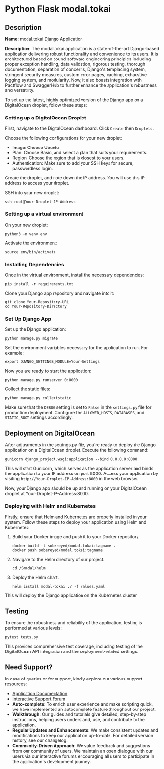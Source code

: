# Python Flask modal.tokai

## Description

**Name**: modal.tokai Django Application

**Description**: The modal.tokai application is a state-of-the-art Django-based application delivering robust functionality and convenience to its users. It is architectured based on sound software engineering principles including proper exception handling, data validation, rigorous testing, thorough documentation, separation of concerns, Django's templacing system, stringent security measures, custom error pages, caching, exhaustive logging system, and modularity. Now, it also boasts integration with Pactflow and SwaggerHub to further enhance the application's robustness and versatility.

To set up the latest, highly optimized version of the Django app on a DigitalOcean droplet, follow these steps:

### Setting up a DigitalOcean Droplet

First, navigate to the DigitalOcean dashboard. Click `Create` then `Droplets`.

Choose the following configurations for your new droplet:

* Image: Choose Ubuntu
* Plan: Choose Basic, and select a plan that suits your requirements.
* Region: Choose the region that is closest to your users.
* Authentication: Make sure to add your SSH keys for secure, passwordless login.

Create the droplet, and note down the IP address. You will use this IP address to access your droplet.

SSH into your new droplet:

```
ssh root@Your-Droplet-IP-Address
```

### Setting up a virtual environment

On your new droplet:

```
python3 -m venv env
```

Activate the environment:

```
source env/bin/activate
```

### Installing Dependencies

Once in the virtual environment, install the necessary dependencies:

```
pip install -r requirements.txt
```

Clone your Django app repository and navigate into it:

```
git clone Your-Repository-URL
cd Your-Repository-Directory
```

### Set Up Django App

Set up the Django application:

```
python manage.py migrate
```

Set the environment variables necessary for the application to run. For example:

```
export DJANGO_SETTINGS_MODULE=Your-Settings
```

Now you are ready to start the application:

```
python manage.py runserver 0:8000
```

Collect the static files:

```
python manage.py collectstatic
```

Make sure that the `DEBUG` setting is set to `False` in the `settings.py` file for production deployment. Configure the `ALLOWED_HOSTS`, `DATABASES`, and `STATIC_ROOT` settings accordingly.

## Deployment on DigitalOcean

After adjustments in the settings.py file, you're ready to deploy the Django application on a DigitalOcean droplet. Execute the following command:

```
gunicorn django_project.wsgi:application --bind 0.0.0.0:8000
```

This will start Gunicorn, which serves as the application server and binds the application to your IP address on port 8000. Access your application by visiting `http://Your-Droplet-IP-Address:8000` in the web browser.

Now, your Django app should be up and running on your DigitalOcean droplet at Your-Droplet-IP-Address:8000.

### Deploying with Helm and Kubernetes

Firstly, ensure that Helm and Kubernetes are properly installed in your system. Follow these steps to deploy your application using Helm and Kubernetes:

1. Build your Docker image and push it to your Docker repository.

   ```
   docker build -t sobereyed/modal.tokai:tagname .
   docker push sobereyed/modal.tokai:tagname
   ```

2. Navigate to the Helm directory of our project.

   ```
   cd /Smodal/helm
   ```

3. Deploy the Helm chart.

   ```
   helm install modal-tokai ./ -f values.yaml
   ```

This will deploy the Django application on the Kubernetes cluster.

## Testing

To ensure the robustness and reliability of the application, testing is performed at various levels:

```
pytest tests.py
```

This provides comprehensive test coverage, including testing of the DigitalOcean API integration and the deployment-related settings.


## Need Support?

In case of queries or for support, kindly explore our various support resources:

- [Application Documentation](https://docs.modal.tokai.com)
- [Interactive Support Forum](https://ask.modal.tokai.com)
- **Auto-complete**: To enrich user experience and make scripting quick, we have implemented an autocomplete feature throughout our project.
- **Walkthrough**: Our guides and tutorials give detailed, step-by-step instructions, helping users understand, use, and contribute to the application.
- **Regular Updates and Enhancements**: We make consistent updates and modifications to keep our application up-to-date. For detailed version history, see our changelog.
- **Community-Driven Approach**: We value feedback and suggestions from our community of users. We maintain an open dialogue with our users via our interactive forums encouraging all users to participate in the application's development journey.